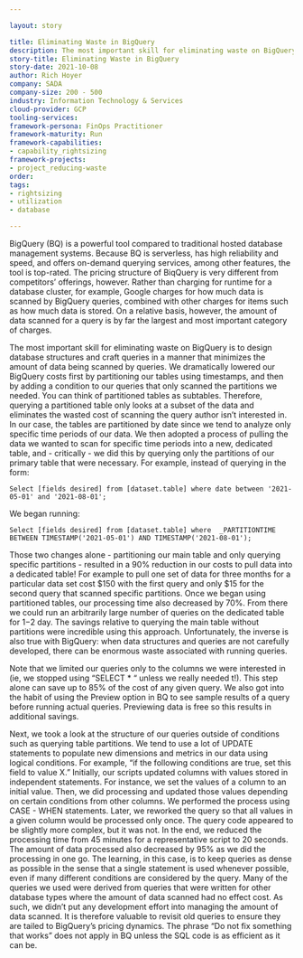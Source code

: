 ```yaml
---

layout: story

title: Eliminating Waste in BigQuery
description: The most important skill for eliminating waste on BigQuery is to design database structures and craft queries in a manner that minimizes the amount of data being scanned by queries. We dramatically lowered our BigQuery costs first by partitioning our tables using timestamps, and then by adding a condition to our queries that only scanned the partitions we needed.
story-title: Eliminating Waste in BigQuery
story-date: 2021-10-08
author: Rich Hoyer
company: SADA
company-size: 200 - 500
industry: Information Technology & Services
cloud-provider: GCP
tooling-services:
framework-persona: FinOps Practitioner
framework-maturity: Run
framework-capabilities:
- capability_rightsizing
framework-projects:
- project_reducing-waste
order:
tags:
- rightsizing
- utilization
- database

---
```


BigQuery (BQ) is a powerful tool compared to traditional hosted database management systems. Because BQ is serverless, has high reliability and speed, and offers on-demand querying services, among other features, the tool is top-rated. The pricing structure of BiqQuery is very different from competitors’ offerings, however. Rather than charging for runtime for a database cluster, for example, Google charges for how much data is scanned by BigQuery queries, combined with other charges for items such as how much data is stored. On a relative basis, however, the amount of data scanned for a query is by far the largest and most important category of charges.

The most important skill for eliminating waste on BigQuery is to design database structures and craft queries in a manner that minimizes the amount of data being scanned by queries. We dramatically lowered our BigQuery costs first by partitioning our tables using timestamps, and then by adding a condition to our queries that only scanned the partitions we needed. You can think of partitioned tables as subtables. Therefore, querying a partitioned table only looks at a subset of the data and eliminates the wasted cost of scanning the query author isn’t interested in. In our case, the tables are partitioned by date since we tend to analyze only specific time periods of our data. We then adopted a process of pulling the data we wanted to scan for specific time periods into a new, dedicated table, and - critically - we did this by querying only the partitions of our primary table that were necessary. For example, instead of querying in the form:

```Select [fields desired] from [dataset.table] where date between '2021-05-01' and '2021-08-01';```

We began running:

```Select [fields desired] from [dataset.table] where  _PARTITIONTIME BETWEEN TIMESTAMP('2021-05-01') AND TIMESTAMP('2021-08-01');```

Those two changes alone - partitioning our main table and only querying specific partitions - resulted in a 90% reduction in our costs to pull data into a dedicated table! For example to pull one set of data for three months for a particular data set cost $150 with the first query and only $15 for the second query that scanned specific partitions. Once we began using partitioned tables, our processing time also decreased by 70%. From there we could run an arbitrarily large number of queries on the dedicated table for $1-$2 day. The savings relative to querying the main table without partitions were incredible using this approach. Unfortunately, the inverse is also true with BigQuery: when data structures and queries are not carefully developed, there can be enormous waste associated with running queries.

Note that we limited our queries only to the columns we were interested in (ie, we stopped using “SELECT * “ unless we really needed t!). This step alone can save up to 85% of the cost of any given query. We also got into the habit of using the Preview option in BQ to see sample results of a query before running actual queries. Previewing data is free so this results in additional savings.

Next, we took a look at the structure of our queries outside of conditions such as querying table partitions. We tend to use a lot of UPDATE statements to populate new dimensions and metrics in our data using logical conditions. For example, “if the following conditions are true, set this field to value X.” Initially, our scripts updated columns with values stored in independent statements. For instance, we set the values of a column to an initial value. Then, we did processing and updated those values depending on certain conditions from other columns. We performed the process using CASE - WHEN statements. Later, we reworked the query so that all values in a given column would be processed only once. The query code appeared to be slightly more complex, but it was not. In the end, we reduced the processing time from 45 minutes for a representative script to 20 seconds. The amount of data processed also decreased by 95% as we did the processing in one go. The learning, in this case, is to keep queries as dense as possible in the sense that a single statement is used whenever possible, even if many different conditions are considered by the query. Many of the queries we used were derived from queries that were written for other database types where the amount of data scanned had no effect cost. As such, we didn’t put any development effort into managing the amount of data scanned. It is therefore valuable to revisit old queries to ensure they are tailed to BigQuery’s pricing dynamics. The phrase “Do not fix something that works” does not apply in BQ unless the SQL code is as efficient as it can be.
